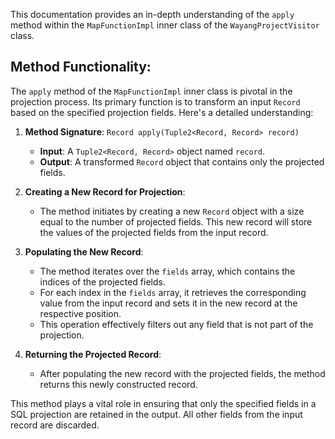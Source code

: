 <!--
  Licensed to the Apache Software Foundation (ASF) under one or more
  contributor license agreements.  See the NOTICE file distributed with
  this work for additional information regarding copyright ownership.
  The ASF licenses this file to You under the Apache License, Version 2.0
  (the "License"); you may not use this file except in compliance with
  the License.  You may obtain a copy of the License at

      http://www.apache.org/licenses/LICENSE-2.0

  Unless required by applicable law or agreed to in writing, software
  distributed under the License is distributed on an "AS IS" BASIS,
  WITHOUT WARRANTIES OR CONDITIONS OF ANY KIND, either express or implied.
  See the License for the specific language governing permissions and
  limitations under the License.
-->
This documentation provides an in-depth understanding of the `apply` method within the `MapFunctionImpl` inner class of the `WayangProjectVisitor` class.

## Method Functionality:


The `apply` method of the `MapFunctionImpl` inner class is pivotal in the projection process. Its primary function is to transform an input `Record` based on the specified projection fields. Here's a detailed understanding:

1. **Method Signature**: `Record apply(Tuple2<Record, Record> record)`
   - **Input**: A `Tuple2<Record, Record>` object named `record`.
   - **Output**: A transformed `Record` object that contains only the projected fields.

2. **Creating a New Record for Projection**:
   - The method initiates by creating a new `Record` object with a size equal to the number of projected fields. This new record will store the values of the projected fields from the input record.

3. **Populating the New Record**:
   - The method iterates over the `fields` array, which contains the indices of the projected fields.
   - For each index in the `fields` array, it retrieves the corresponding value from the input record and sets it in the new record at the respective position.
   - This operation effectively filters out any field that is not part of the projection.

4. **Returning the Projected Record**:
   - After populating the new record with the projected fields, the method returns this newly constructed record.

This method plays a vital role in ensuring that only the specified fields in a SQL projection are retained in the output. All other fields from the input record are discarded.